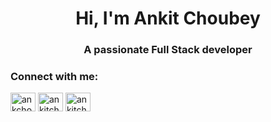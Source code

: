 <h1 align="center">Hi, I'm Ankit Choubey</h1>
<h3 align="center">A passionate Full Stack developer</h3>


<h3 align="left">Connect with me:</h3>
<p align="left">
<a href="https://twitter.com/ankchoubey" target="blank"><img align="center" src="https://raw.githubusercontent.com/rahuldkjain/github-profile-readme-generator/master/src/images/icons/Social/twitter.svg" alt="ankchoubey" height="30" width="40" /></a>
<a href="https://linkedin.com/in/ankitchoubeyy" target="blank"><img align="center" src="https://raw.githubusercontent.com/rahuldkjain/github-profile-readme-generator/master/src/images/icons/Social/linked-in-alt.svg" alt="ankitchoubeyy" height="30" width="40" /></a>
<a href="https://instagram.com/ankitchoubeyy" target="blank"><img align="center" src="https://raw.githubusercontent.com/rahuldkjain/github-profile-readme-generator/master/src/images/icons/Social/instagram.svg" alt="ankitchoubeyy" height="30" width="40" /></a>
</p>

